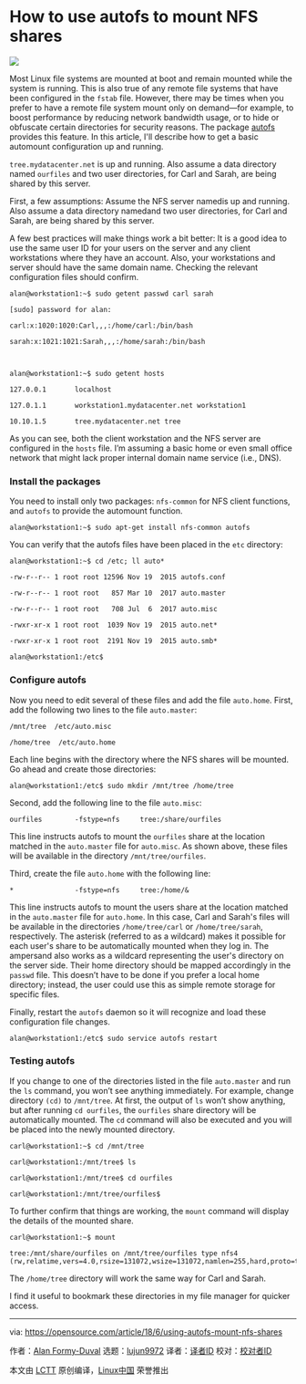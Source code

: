 [#]: collector: (lujun9972)
[#]: translator: (geekpi)
[#]: reviewer: ( )
[#]: publisher: ( )
[#]: url: ( )
[#]: subject: (How to use autofs to mount NFS shares)
[#]: via: (https://opensource.com/article/18/6/using-autofs-mount-nfs-shares)
[#]: author: (Alan Formy-Duval https://opensource.com/users/alanfdoss)

How to use autofs to mount NFS shares
======

![](https://opensource.com/sites/default/files/styles/image-full-size/public/lead-images/button_push_open_keyboard_file_organize.png?itok=KlAsk1gx)

Most Linux file systems are mounted at boot and remain mounted while the system is running. This is also true of any remote file systems that have been configured in the `fstab` file. However, there may be times when you prefer to have a remote file system mount only on demand—for example, to boost performance by reducing network bandwidth usage, or to hide or obfuscate certain directories for security reasons. The package [autofs][1] provides this feature. In this article, I'll describe how to get a basic automount configuration up and running.

`tree.mydatacenter.net` is up and running. Also assume a data directory named `ourfiles` and two user directories, for Carl and Sarah, are being shared by this server.

First, a few assumptions: Assume the NFS server namedis up and running. Also assume a data directory namedand two user directories, for Carl and Sarah, are being shared by this server.

A few best practices will make things work a bit better: It is a good idea to use the same user ID for your users on the server and any client workstations where they have an account. Also, your workstations and server should have the same domain name. Checking the relevant configuration files should confirm.
```
alan@workstation1:~$ sudo getent passwd carl sarah

[sudo] password for alan:

carl:x:1020:1020:Carl,,,:/home/carl:/bin/bash

sarah:x:1021:1021:Sarah,,,:/home/sarah:/bin/bash



alan@workstation1:~$ sudo getent hosts

127.0.0.1       localhost

127.0.1.1       workstation1.mydatacenter.net workstation1

10.10.1.5       tree.mydatacenter.net tree

```

As you can see, both the client workstation and the NFS server are configured in the `hosts` file. I’m assuming a basic home or even small office network that might lack proper internal domain name service (i.e., DNS).

### Install the packages

You need to install only two packages: `nfs-common` for NFS client functions, and `autofs` to provide the automount function.
```
alan@workstation1:~$ sudo apt-get install nfs-common autofs

```

You can verify that the autofs files have been placed in the `etc` directory:
```
alan@workstation1:~$ cd /etc; ll auto*

-rw-r--r-- 1 root root 12596 Nov 19  2015 autofs.conf

-rw-r--r-- 1 root root   857 Mar 10  2017 auto.master

-rw-r--r-- 1 root root   708 Jul  6  2017 auto.misc

-rwxr-xr-x 1 root root  1039 Nov 19  2015 auto.net*

-rwxr-xr-x 1 root root  2191 Nov 19  2015 auto.smb*

alan@workstation1:/etc$

```

### Configure autofs

Now you need to edit several of these files and add the file `auto.home`. First, add the following two lines to the file `auto.master`:
```
/mnt/tree  /etc/auto.misc

/home/tree  /etc/auto.home

```

Each line begins with the directory where the NFS shares will be mounted. Go ahead and create those directories:
```
alan@workstation1:/etc$ sudo mkdir /mnt/tree /home/tree

```

Second, add the following line to the file `auto.misc`:
```
ourfiles        -fstype=nfs     tree:/share/ourfiles

```

This line instructs autofs to mount the `ourfiles` share at the location matched in the `auto.master` file for `auto.misc`. As shown above, these files will be available in the directory `/mnt/tree/ourfiles`.

Third, create the file `auto.home` with the following line:
```
*               -fstype=nfs     tree:/home/&

```

This line instructs autofs to mount the users share at the location matched in the `auto.master` file for `auto.home`. In this case, Carl and Sarah's files will be available in the directories `/home/tree/carl` or `/home/tree/sarah`, respectively. The asterisk (referred to as a wildcard) makes it possible for each user's share to be automatically mounted when they log in. The ampersand also works as a wildcard representing the user's directory on the server side. Their home directory should be mapped accordingly in the `passwd` file. This doesn’t have to be done if you prefer a local home directory; instead, the user could use this as simple remote storage for specific files.

Finally, restart the `autofs` daemon so it will recognize and load these configuration file changes.
```
alan@workstation1:/etc$ sudo service autofs restart

```

### Testing autofs

If you change to one of the directories listed in the file `auto.master` and run the `ls` command, you won’t see anything immediately. For example, change directory `(cd)` to `/mnt/tree`. At first, the output of `ls` won’t show anything, but after running `cd ourfiles`, the `ourfiles` share directory will be automatically mounted. The `cd` command will also be executed and you will be placed into the newly mounted directory.
```
carl@workstation1:~$ cd /mnt/tree

carl@workstation1:/mnt/tree$ ls

carl@workstation1:/mnt/tree$ cd ourfiles

carl@workstation1:/mnt/tree/ourfiles$

```

To further confirm that things are working, the `mount` command will display the details of the mounted share.
```
carl@workstation1:~$ mount

tree:/mnt/share/ourfiles on /mnt/tree/ourfiles type nfs4 (rw,relatime,vers=4.0,rsize=131072,wsize=131072,namlen=255,hard,proto=tcp,timeo=600,retrans=2,sec=sys,clientaddr=10.10.1.22,local_lock=none,addr=10.10.1.5)

```

The `/home/tree` directory will work the same way for Carl and Sarah.

I find it useful to bookmark these directories in my file manager for quicker access.

--------------------------------------------------------------------------------

via: https://opensource.com/article/18/6/using-autofs-mount-nfs-shares

作者：[Alan Formy-Duval][a]
选题：[lujun9972](https://github.com/lujun9972)
译者：[译者ID](https://github.com/译者ID)
校对：[校对者ID](https://github.com/校对者ID)

本文由 [LCTT](https://github.com/LCTT/TranslateProject) 原创编译，[Linux中国](https://linux.cn/) 荣誉推出

[a]:https://opensource.com/users/alanfdoss
[1]:https://wiki.archlinux.org/index.php/autofs
